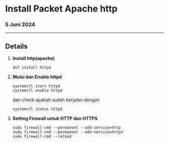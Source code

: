 # Install Packet Apache http

### 5 Juni 2024

---

## Details

1. **Install http(apache)**
   ``` 
   dnf install httpd
   ```
   
2. **Mulai dan Enable httpd**
    ```
    systemctl start httpd
    systemctl enable httpd
    ```
    dan check apakah sudah berjalan dengan
    ```
    systemctl status httpd
    ```
    
3. **Setting Firewall untuk HTTP dan HTTPS**
    ```
    sudo firewall-cmd --permanent --add-service=http
    sudo firewall-cmd --permanent --add-service=https
    sudo firewall-cmd --reload
    ```
    


    
